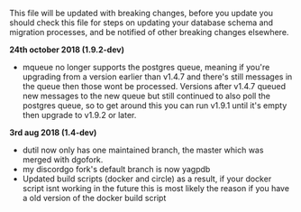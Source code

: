 This file will be updated with breaking changes, before you update you should check this file for steps on updating your database schema and migration processes, and be notified of other breaking changes elsewhere.

**24th october 2018 (1.9.2-dev)**
 - mqueue no longer supports the postgres queue, meaning if you're upgrading from a version earlier than v1.4.7 and there's still messages in the queue then those wont be processed. Versions after v1.4.7 queued new messages to the new queue but still continued to also poll the postgres queue, so to get around this you can run v1.9.1 until it's empty then upgrade to v1.9.2 or later.

**3rd aug 2018 (1.4-dev)**
 - dutil now only has one maintained branch, the master which was merged with dgofork.
 - my discordgo fork's default branch is now yagpdb
 - Updated build scripts (docker and circle) as a result, if your docker script isnt working in the future this is most likely the reason if you have a old version of the docker build script